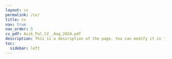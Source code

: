 ```yaml
---
layout: cv
permalink: /cv/
title: cv
nav: true
nav_order: 5
cv_pdf: Avik_Pal_CV__Aug_2024.pdf
description: This is a description of the page. You can modify it in '_pages/cv.md'. You can also change or remove the top pdf download button.
toc:
  sidebar: left
---
```

